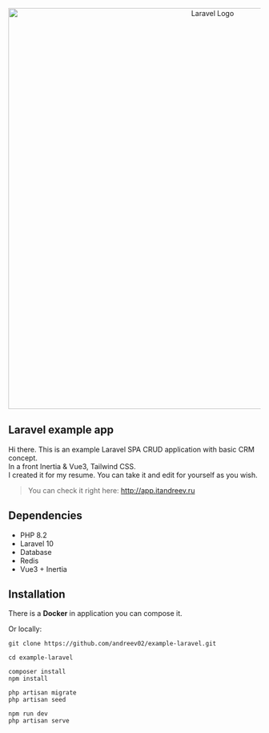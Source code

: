 <p align="center"><a href="http://app.itandreev.ru" target="_blank"><img src="https://i.imgur.com/beys0CS.jpg" width="800" alt="Laravel Logo"></a></p>



## Laravel example app

Hi there. This is an example Laravel SPA CRUD application with basic CRM concept. <br>
In a front Inertia & Vue3, Tailwind CSS.<br>
I created it for my resume. You can take it and edit for yourself as you wish.

> You can check it right here: http://app.itandreev.ru

## Dependencies

* PHP 8.2
* Laravel 10
* Database
* Redis
* Vue3 + Inertia

## Installation

There is a <b>Docker</b> in application you can compose it.

Or locally:
```
git clone https://github.com/andreev02/example-laravel.git

cd example-laravel

composer install
npm install

php artisan migrate
php artisan seed

npm run dev
php artisan serve
```
